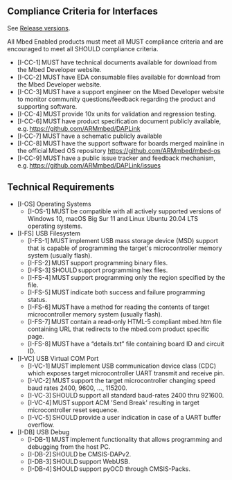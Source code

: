 ## Compliance Criteria for Interfaces

See [Release versions](https://github.com/ARMmbed/mbed-enabled-requirements/releases).

All Mbed Enabled products must meet all MUST compliance criteria and are encouraged to meet all SHOULD compliance criteria. 

* [I-CC-1] MUST have technical documents available for download from the Mbed Developer website. 
* [I-CC-2] MUST have EDA consumable files available for download from the Mbed Developer website. 
* [I-CC-3] MUST have a support engineer on the Mbed Developer website to monitor community questions/feedback regarding the product and supporting software. 
* [I-CC-4] MUST provide 10x units for validation and regression testing. 
* [I-CC-6] MUST have product specification document publicly available, e.g. https://github.com/ARMmbed/DAPLink 
* [I-CC-7] MUST have a schematic publicly available 
* [I-CC-8] MUST have the support software for boards merged mainline in the official Mbed OS repository https://github.com/ARMmbed/mbed-os 
* [I-CC-9] MUST have a public issue tracker and feedback mechanism, e.g. https://github.com/ARMmbed/DAPLink/issues 

## Technical Requirements

* [I-OS] Operating Systems 
  * [I-OS-1] MUST be compatible with all actively supported versions of Windows 10, macOS Big Sur 11 and Linux Ubuntu 20.04 LTS operating systems.
* [I-FS] USB Filesystem 
  * [I-FS-1] MUST implement USB mass storage device (MSD) support that is capable of programming the target's microcontroller memory system (usually flash). 
  * [I-FS-2] MUST support programming binary files. 
  * [I-FS-3] SHOULD support programming hex files. 
  * [I-FS-4] MUST support programming only the region specified by the file. 
  * [I-FS-5] MUST indicate both success and failure programming status. 
  * [I-FS-6] MUST have a method for reading the contents of target microcontroller memory system (usually flash). 
  * [I-FS-7] MUST contain a read-only HTML-5 compliant mbed.htm file containing URL that redirects to the mbed.com product specific page. 
  * [I-FS-8] MUST have a “details.txt” file containing board ID and circuit ID. 
* [I-VC] USB Virtual COM Port 
  * [I-VC-1] MUST implement USB communication device class (CDC) which exposes target microcontroller UART transmit and receive pin. 
  * [I-VC-2] MUST support the target microcontroller changing speed baud rates 2400, 9600, ..., 115200. 
  * [I-VC-3] SHOULD support all standard baud-rates 2400 thru 921600. 
  * [I-VC-4] MUST support ACM 'Send Break' resulting in target microcontroller reset sequence. 
  * [I-VC-5] SHOULD provide a user indication in case of a UART buffer overflow. 
* [I-DB] USB Debug 
  * [I-DB-1] MUST implement functionality that allows programming and debugging from the host PC. 
  * [I-DB-2] SHOULD be CMSIS-DAPv2. 
  * [I-DB-3] SHOULD support WebUSB.
  * [I-DB-4] SHOULD support pyOCD through CMSIS-Packs.
